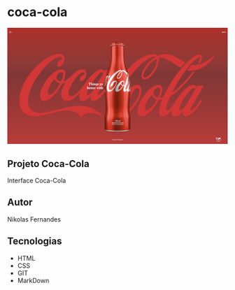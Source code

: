 # coca-cola
![](./preview.png)

## Projeto Coca-Cola
Interface Coca-Cola

## Autor
Nikolas Fernandes

## Tecnologias
* HTML
* CSS
* GIT 
* MarkDown